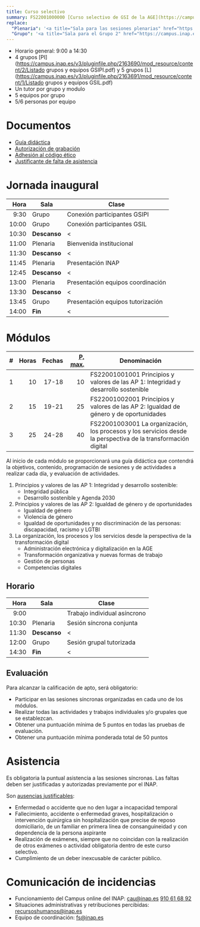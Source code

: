 ```yaml
---
title: Curso selectivo
summary: FS22001000000 [Curso selectivo de GSI de la AGE](https://campus.inap.es/v3/course/view.php?id=2199).
replace:
  "Plenaria": '<a title="Sala para las sesiones plenarias" href="https://campus.inap.es/v3/mod/url/view.php?id=137304">Plenaria</a>'
  "Grupo": '<a title="Sala para el Grupo 2" href="https://campus.inap.es/v3/mod/url/view.php?id=137294">Grupo</a>'
---
```


* Horario general: 9:00 a 14:30
* 4 grupos [PI](https://campus.inap.es/v3/pluginfile.php/2163690/mod_resource/content/2/Listado grupos y equipos GSIPI.pdf) y 5 grupos [L](https://campus.inap.es/v3/pluginfile.php/2163691/mod_resource/content/1/Listado grupos y equipos GSIL.pdf)
* Un tutor por grupo y modulo
* 5 equipos por grupo
* 5/6 personas por equipo

# Documentos

* [Guía didáctica](https://campus.inap.es/v3/pluginfile.php/2169072/mod_resource/content/2/Gu%C3%ADa%20did%C3%A1ctica%20curso%20selectivo%20GSIPI%20GSIL.pdf)
* [Autorización de grabación](https://campus.inap.es/v3/pluginfile.php/2148913/mod_assign/introattachment/0/MODELO_AUTORIZACION%20GRABACION%20GSIL%20GSIPI.DOCX)
* [Adhesión al código ético](https://campus.inap.es/v3/pluginfile.php/2148914/mod_assign/introattachment/0/Adhesi%C3%B3n%20C%C3%B3digo%20%C3%A9tico%20INAP.docx)
* [Justificante de falta de asistencia](https://campus.inap.es/v3/pluginfile.php/2169554/mod_resource/content/2/Justificante%20de%20falta%20GSIL%20GSIPI.docx)

# Jornada inaugural

|  Hora | Sala         | Clase |
|------:|--------------|-------|
|  9:30 | Grupo        | Conexión participantes GSIPI |
| 10:00 | Grupo        | Conexión participantes GSIL |
| 10:30 | **Descanso** | < |
| 11:00 | Plenaria     | Bienvenida institucional |
| 11:30 | **Descanso** | < |
| 11:45 | Plenaria     | Presentación INAP |
| 12:45 | **Descanso** | < |
| 13:00 | Plenaria     | Presentación equipos coordinación |
| 13:30 | **Descanso** | < |
| 13:45 | Grupo        | Presentación equipos tutorización |
| 14:00 | **Fin**      | < |

# Módulos

| # | Horas | Fechas | <abbr title="Puntuación máxima">P. max.</abbr> | Denominación |
|--:|------:|-------:|-----------------------------------------------:|--------------|
| 1 | 10 | 17-18 | 10 | FS22001001001 Principios y valores de las AP 1: Integridad y desarrollo sostenible |
| 2 | 15 | 19-21 | 25 | FS22001002001 Principios y valores de las AP 2: Igualdad de género y de oportunidades |
| 3 | 25 | 24-28 | 40 | FS22001003001 La organización, los procesos y los servicios desde la perspectiva de la transformación digital |

Al inicio de cada módulo se proporcionará una guía didáctica que contendrá la
objetivos, contenido, programación de sesiones y de actividades a realizar cada día,
y evaluación de actividades.

1. Principios y valores de las AP 1: Integridad y desarrollo sostenible:
    * Integridad pública
    * Desarrollo sostenible y Agenda 2030
2. Principios y valores de las AP 2: Igualdad de género y de oportunidades
    * Igualdad de género
    * Violencia de género
    * Igualdad de oportunidades y no discriminación de las personas: discapacidad, racismo y LGTBI
3. La organización, los procesos y los servicios desde la perspectiva de la
transformación digital
    * Administración electrónica y digitalización en la AGE
    * Transformación organizativa y nuevas formas de trabajo
    * Gestión de personas
    * Competencias digitales

## Horario

|  Hora | Sala         | Clase |
|------:|--------------|-------|
|  9:00 |              | Trabajo individual asíncrono |
| 10:30 | Plenaria     | Sesión síncrona conjunta |
| 11:30 | **Descanso** | < |
| 12:00 | Grupo        | Sesión grupal tutorizada |
| 14:30 | **Fin**      | < |

## Evaluación

Para alcanzar la calificación de apto, será obligatorio:

* Participar en las sesiones síncronas organizadas en cada uno de los módulos.
* Realizar todas las actividades y trabajos individuales y/o grupales que se establezcan.
* Obtener una puntuación mínima de 5 puntos en todas las pruebas de evaluación.
* Obtener una puntuación mínima ponderada total de 50 puntos

# Asistencia

Es obligatoria la puntual asistencia a las sesiones síncronas.
Las faltas deben ser justificadas y autorizadas previamente por el INAP.

Son [ausencias justificables](https://sede.administracion.gob.es/pagSedeFront/servicios/peticionCSV.htm?codigoOrganismoSeleccionado=E05068901&codigoCSV=GEN-6552-f8bc-afb7-ad05-eec8-6654-41ca-7e4e&idOrganismo=1):

* Enfermedad o accidente que no den lugar a incapacidad temporal
* Fallecimiento, accidente o enfermedad graves, hospitalización o intervención quirúrgica sin
hospitalización que precise de reposo domiciliario, de un familiar en primera línea de
consanguineidad y con dependencia de la persona aspirante
* Realización de exámenes, siempre que no coincidan con la realización de otros exámenes o actividad
obligatoria dentro de este curso selectivo.
* Cumplimiento de un deber inexcusable de carácter público.

# Comunicación de incidencias

* Funcionamiento del Campus online del INAP: [cau@inap.es](mailto:cau@inap.es) [910 61 68 92](tel:910616892)
* Situaciones administrativas y retribuciones percibidas: [recursoshumanos@inap.es](mailto:recursoshumanos@inap.es)
* Equipo de coordinación: [fs@inap.es](mailto:fs@inap.es)
